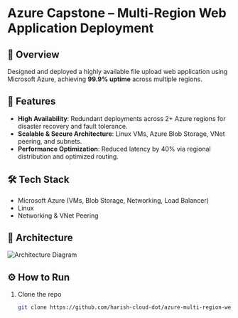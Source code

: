 # Azure Capstone – Multi-Region Web Application Deployment

## 📌 Overview
Designed and deployed a highly available file upload web application using Microsoft Azure, achieving **99.9% uptime** across multiple regions.

## 🚀 Features
- **High Availability**: Redundant deployments across 2+ Azure regions for disaster recovery and fault tolerance.
- **Scalable & Secure Architecture**: Linux VMs, Azure Blob Storage, VNet peering, and subnets.
- **Performance Optimization**: Reduced latency by 40% via regional distribution and optimized routing.

## 🛠 Tech Stack
- Microsoft Azure (VMs, Blob Storage, Networking, Load Balancer)
- Linux
- Networking & VNet Peering

## 📂 Architecture
![Architecture Diagram](./architecture.png) 

## ⚙️ How to Run
1. Clone the repo  
   ```bash
   git clone https://github.com/harish-cloud-dot/azure-multi-region-webapp.git

